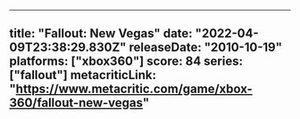 
---
title: "Fallout: New Vegas"
date: "2022-04-09T23:38:29.830Z"
releaseDate: "2010-10-19"
platforms: ["xbox360"]
score: 84
series: ["fallout"]
metacriticLink: "https://www.metacritic.com/game/xbox-360/fallout-new-vegas"
---
